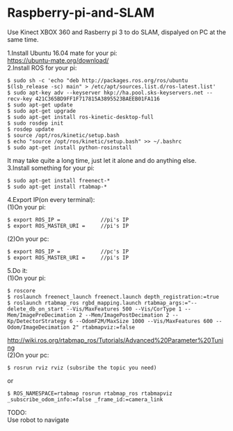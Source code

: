 # Raspberry-pi-and-SLAM
Use Kinect XBOX 360 and Rasberry pi 3 to do SLAM, dispalyed on PC at the same time.<br>

1.Install Ubuntu 16.04 mate for your pi:<br>
https://ubuntu-mate.org/download/<br>
2.Install ROS for your pi:<br>
```
$ sudo sh -c 'echo "deb http://packages.ros.org/ros/ubuntu $(lsb_release -sc) main" > /etc/apt/sources.list.d/ros-latest.list'
$ sudo apt-key adv --keyserver hkp://ha.pool.sks-keyservers.net --recv-key 421C365BD9FF1F717815A3895523BAEEB01FA116
$ sudo apt-get update
$ sudo apt-get upgrade
$ sudo apt-get install ros-kinetic-desktop-full
$ sudo rosdep init
$ rosdep update
$ source /opt/ros/kinetic/setup.bash
$ echo "source /opt/ros/kinetic/setup.bash" >> ~/.bashrc
$ sudo apt-get install python-rosinstall
```
It may take quite a long time, just let it alone and do anything else.<br>
3.Install something for your pi:<br>
```
$ sudo apt-get install freenect-*
$ sudo apt-get install rtabmap-*
```

4.Export IP(on every terminal):<br>
(1)On your pi:<br>
```
$ export ROS_IP =             //pi's IP
$ export ROS_MASTER_URI =     //pi's IP
```
(2)On your pc:<br>
```
$ export ROS_IP =             //pc's IP
$ export ROS_MASTER_URI =     //pi's IP
```
5.Do it:<br>
(1)On your pi:<br>
```
$ roscore
$ roslaunch freenect_launch freenect.launch depth_registration:=true
$ roslaunch rtabmap_ros rgbd_mapping.launch rtabmap_args:="--delete_db_on_start --Vis/MaxFeatures 500 --Vis/CorType 1 --Mem/ImagePreDecimation 2 --Mem/ImagePostDecimation 2 --Kp/DetectorStrategy 6 --OdomF2M/MaxSize 1000 --Vis/MaxFeatures 600 --Odom/ImageDecimation 2" rtabmapviz:=false
```
http://wiki.ros.org/rtabmap_ros/Tutorials/Advanced%20Parameter%20Tuning<br>
(2)On your pc:<br>
```
$ rosrun rviz rviz (subsribe the topic you need)
```
or<br>
```
$ ROS_NAMESPACE=rtabmap rosrun rtabmap_ros rtabmapviz _subscribe_odom_info:=false _frame_id:=camera_link
```
TODO:<br>
Use robot to navigate<br>
